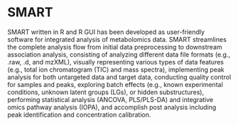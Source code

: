 # SMART
SMART written in R and R GUI has been developed as user-friendly software for integrated analysis of metabolomics data.
SMART streamlines the complete analysis flow from initial data preprocessing to downstream association analysis, consisting of analyzing different data file formats (e.g., .raw, .d, and mzXML), visually representing various types of data features (e.g., total ion chromatogram (TIC) and mass spectra), implementing peak analysis for both untargeted data and target data, conducting quality control for samples and peaks, exploring batch effects (e.g., known experimental conditions, unknown latent groups (LGs), or hidden substructures),  performing statistical analysis (ANCOVA, PLS/PLS-DA) and integrative omics pathway analysis (IOPA), and accomplish post analysis including peak identification and concentration calibration.
